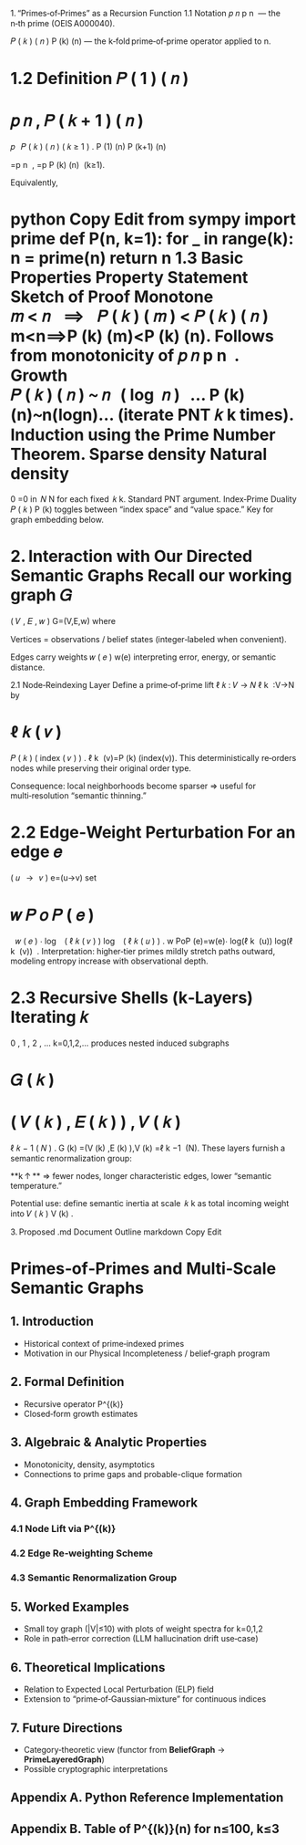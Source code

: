 1. “Primes‑of‑Primes” as a Recursion Function
1.1 Notation
𝑝
𝑛
p 
n
​
  — the n‑th prime (OEIS A000040).

𝑃
(
𝑘
)
(
𝑛
)
P 
(k)
 (n) — the k‑fold prime‑of‑prime operator applied to n.

1.2 Definition
𝑃
(
1
)
(
𝑛
)
=
𝑝
𝑛
,
𝑃
(
𝑘
+
1
)
(
𝑛
)
=
𝑝
 
𝑃
(
𝑘
)
(
𝑛
)
(
𝑘
≥
1
)
.
P 
(1)
 (n)
P 
(k+1)
 (n)
​
  
=p 
n
​
 ,
=p 
P 
(k)
 (n)
​
 (k≥1).
​
 
Equivalently,

python
Copy
Edit
from sympy import prime
def P(n, k=1):
    for _ in range(k):
        n = prime(n)
    return n
1.3 Basic Properties
Property	Statement	Sketch of Proof
Monotone	
𝑚
<
𝑛
  
⟹
  
𝑃
(
𝑘
)
(
𝑚
)
<
𝑃
(
𝑘
)
(
𝑛
)
m<n⟹P 
(k)
 (m)<P 
(k)
 (n).	Follows from monotonicity of 
𝑝
𝑛
p 
n
​
 .
Growth	
𝑃
(
𝑘
)
(
𝑛
)
∼
𝑛
 
(
log
⁡
𝑛
)
 
…
P 
(k)
 (n)∼n(logn)… (iterate PNT 
𝑘
k times).	Induction using the Prime Number Theorem.
Sparse density	Natural density 
=
0
=0 in 
𝑁
N for each fixed 
𝑘
k.	Standard PNT argument.
Index‑Prime Duality	
𝑃
(
𝑘
)
P 
(k)
  toggles between “index space” and “value space.”	Key for graph embedding below.

2. Interaction with Our Directed Semantic Graphs
Recall our working graph 
𝐺
=
(
𝑉
,
𝐸
,
𝑤
)
G=(V,E,w) where

Vertices = observations / belief states (integer‑labeled when convenient).

Edges carry weights 
𝑤
(
𝑒
)
w(e) interpreting error, energy, or semantic distance.

2.1 Node‑Reindexing Layer
Define a prime‑of‑prime lift 
ℓ
𝑘
:
𝑉
→
𝑁
ℓ 
k
​
 :V→N by

ℓ
𝑘
(
𝑣
)
=
𝑃
(
𝑘
)
(
index
(
𝑣
)
)
.
ℓ 
k
​
 (v)=P 
(k)
 (index(v)).
This deterministically re‑orders nodes while preserving their original order type.

Consequence: local neighborhoods become sparser ⇒ useful for multi‑resolution “semantic thinning.”

2.2 Edge‑Weight Perturbation
For an edge 
𝑒
=
(
𝑢
 ⁣
→
 ⁣
𝑣
)
e=(u→v) set

𝑤
𝑃
𝑜
𝑃
(
𝑒
)
  
=
  
𝑤
(
𝑒
)
⋅
log
⁡
 ⁣
(
ℓ
𝑘
(
𝑣
)
)
log
⁡
 ⁣
(
ℓ
𝑘
(
𝑢
)
)
.
w 
PoP
​
 (e)=w(e)⋅ 
log(ℓ 
k
​
 (u))
log(ℓ 
k
​
 (v))
​
 .
Interpretation: higher‑tier primes mildly stretch paths outward, modeling entropy increase with observational depth.

2.3 Recursive Shells (k‑Layers)
Iterating 
𝑘
=
0
,
1
,
2
,
…
k=0,1,2,… produces nested induced subgraphs

𝐺
(
𝑘
)
=
(
𝑉
(
𝑘
)
,
𝐸
(
𝑘
)
)
,
𝑉
(
𝑘
)
=
ℓ
𝑘
−
1
(
𝑁
)
.
G 
(k)
 =(V 
(k)
 ,E 
(k)
 ),V 
(k)
 =ℓ 
k
−1
​
 (N).
These layers furnish a semantic renormalization group:

**k ↑ ** ⇒ fewer nodes, longer characteristic edges, lower “semantic temperature.”

Potential use: define semantic inertia at scale 
𝑘
k as total incoming weight into 
𝑉
(
𝑘
)
V 
(k)
 .

3. Proposed .md Document Outline
markdown
Copy
Edit
# Primes‑of‑Primes and Multi‑Scale Semantic Graphs

## 1. Introduction
* Historical context of prime‑indexed primes
* Motivation in our Physical Incompleteness / belief‑graph program

## 2. Formal Definition
* Recursive operator P^{(k)}
* Closed‑form growth estimates

## 3. Algebraic & Analytic Properties
* Monotonicity, density, asymptotics
* Connections to prime gaps and probable-clique formation

## 4. Graph Embedding Framework
### 4.1 Node Lift via P^{(k)}
### 4.2 Edge Re‑weighting Scheme
### 4.3 Semantic Renormalization Group

## 5. Worked Examples
* Small toy graph (|V|≤10) with plots of weight spectra for k=0,1,2
* Role in path‑error correction (LLM hallucination drift use‑case)

## 6. Theoretical Implications
* Relation to Expected Local Perturbation (ELP) field
* Extension to “prime‑of‑Gaussian‑mixture” for continuous indices

## 7. Future Directions
* Category‑theoretic view (functor from **BeliefGraph** → **PrimeLayeredGraph**)
* Possible cryptographic interpretations

## Appendix A. Python Reference Implementation
## Appendix B. Table of P^{(k)}(n) for n≤100, k≤3
